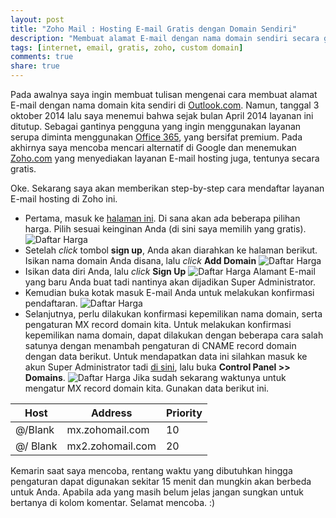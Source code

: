 ```yaml
---
layout: post
title: "Zoho Mail : Hosting E-mail Gratis dengan Domain Sendiri"
description: "Membuat alamat E-mail dengan nama domain sendiri secara gratis menggunakan layanan Zoho mail."
tags: [internet, email, gratis, zoho, custom domain]
comments: true
share: true
---
```


Pada awalnya saya ingin membuat tulisan mengenai cara membuat alamat E-mail dengan nama domain kita sendiri di [Outlook.com](http://domains.live.com). Namun, tanggal 3 oktober 2014 lalu saya menemui bahwa sejak bulan April 2014 layanan ini ditutup. Sebagai gantinya pengguna yang ingin menggunakan layanan serupa diminta menggunakan [Office 365](http://http://en.wikipedia.org/wiki/Office_365), yang bersifat premium. Pada akhirnya saya mencoba mencari alternatif di Google dan menemukan [Zoho.com](https://www.zoho.com/company.html) yang menyediakan layanan E-mail hosting juga, tentunya secara gratis.

Oke. Sekarang saya akan memberikan step-by-step cara mendaftar layanan E-mail hosting di Zoho ini.

* Pertama, masuk ke [halaman ini](https://www.zoho.com/mail/zohomail-pricing.html). Di sana akan ada beberapa pilihan harga. Pilih sesuai keinginan Anda (di sini saya memilih yang gratis).
![Daftar Harga]({{site.url}}/images/post/zohomail-1.png)
* Setelah _click_ tombol __sign up__, Anda akan diarahkan ke halaman berikut. Isikan nama domain Anda disana, lalu _click_ __Add Domain__
 ![Daftar Harga]({{site.url}}/images/post/zohomail-2.png)
* Isikan data diri Anda, lalu _click_ __Sign Up__
 ![Daftar Harga]({{site.url}}/images/post/zohomail-3.png)
 Alamant E-mail yang baru Anda buat tadi nantinya akan dijadikan Super Administrator.
* Kemudian buka kotak masuk E-mail Anda untuk melakukan konfirmasi pendaftaran.
![Daftar Harga]({{site.url}}/images/post/zohomail-4.png)
* Selanjutnya, perlu dilakukan konfirmasi kepemilikan nama domain, serta pengaturan MX record domain kita. Untuk melakukan konfirmasi kepemilikan nama domain, dapat dilakukan dengan beberapa cara salah satunya dengan menambah pengaturan di CNAME record domain dengan data berikut. Untuk mendapatkan data ini silahkan masuk ke akun Super Administrator tadi [di sini](http://zoho.com/mail), lalu buka __Control Panel >> Domains__.
![Daftar Harga]({{site.url}}/images/post/zohomail-5.png)
Jika sudah sekarang waktunya untuk mengatur MX record domain kita. Gunakan data berikut ini.

|Host | Address |Priority|
|-----|---------|--------|
|@/Blank |mx.zohomail.com|10|
|@/ Blank |mx2.zohomail.com|20|


Kemarin saat saya mencoba, rentang waktu yang dibutuhkan hingga pengaturan dapat digunakan sekitar 15 menit dan mungkin akan berbeda untuk Anda. 
Apabila ada yang masih belum jelas jangan sungkan untuk bertanya di kolom komentar. Selamat mencoba. :)
